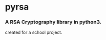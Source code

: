 <h1>pyrsa</h1>
<h3>A RSA Cryptography library in python3.</h3>
<p>created for a school project.</p>
